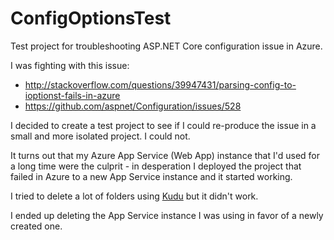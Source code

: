 # ConfigOptionsTest
Test project for troubleshooting ASP.NET Core configuration issue in Azure.

I was fighting with this issue:
 - http://stackoverflow.com/questions/39947431/parsing-config-to-ioptionst-fails-in-azure 
 - https://github.com/aspnet/Configuration/issues/528 
 
I decided to create a test project to see if I could re-produce the issue in a small and more isolated project. I could not.

It turns out that my Azure App Service (Web App) instance that I'd used for a long time were the culprit - in desperation I 
deployed the project that failed in Azure to a new App Service instance and it started working.

I tried to delete a lot of folders using [Kudu](https://github.com/projectkudu/kudu) but it didn't work.

I ended up deleting the App Service instance I was using in favor of a newly created one.
